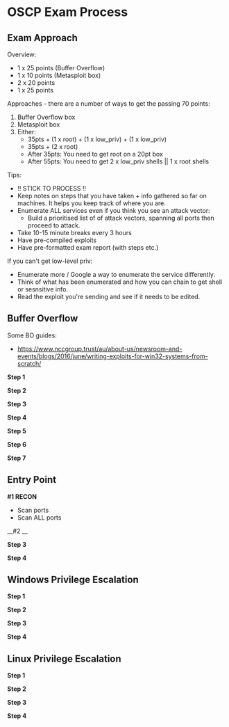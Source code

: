 # OSCP Exam Process

## Exam Approach

Overview:
* 1 x 25 points (Buffer Overflow)
* 1 x 10 points (Metasploit box)
* 2 x 20 points
* 1 x 25 points

Approaches - there are a number of ways to get the passing 70 points:
1. Buffer Overflow box
2. Metasploit box
3. Either:
    * 35pts + (1 x root) + (1 x low_priv) + (1 x low_priv)
    * 35pts + (2 x root)
    * After 35pts: You need to get root on a 20pt box
    * After 55pts: You need to get 2 x low_priv shells || 1 x root shells

Tips:
* !! STICK TO PROCESS !!
* Keep notes on steps that you have taken + info gathered so far on machines. It helps you keep track of where you are.
* Enumerate ALL services even if you think you see an attack vector:
    * Build a prioritised list of of attack vectors, spanning all ports then proceed to attack.
* Take 10-15 minute breaks every 3 hours
* Have pre-compiled exploits
* Have pre-formatted exam report (with steps etc.)

If you can't get low-level priv:
* Enumerate more / Google a way to enumerate the service differently.
* Think of what has been enumerated and how you can chain to get shell or sesnsitive info.
* Read the exploit you're sending and see if it needs to be edited.

## Buffer Overflow

Some BO guides:
* https://www.nccgroup.trust/au/about-us/newsroom-and-events/blogs/2016/june/writing-exploits-for-win32-systems-from-scratch/



__Step 1__

__Step 2__

__Step 3__

__Step 4__

__Step 5__

__Step 6__

__Step 7__



## Entry Point

__#1 RECON__

* Scan ports
* Scan ALL ports

__#2 __

__Step 3__

__Step 4__




## Windows Privilege Escalation

__Step 1__

__Step 2__

__Step 3__

__Step 4__


## Linux Privilege Escalation

__Step 1__

__Step 2__

__Step 3__

__Step 4__

